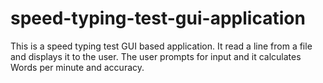 # speed-typing-test-gui-application
This is a speed typing test GUI based application. It read a line from a file and displays it to the user. The user prompts for input and it calculates Words per minute and accuracy.
